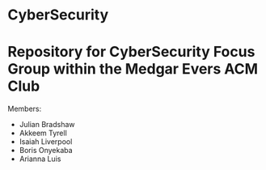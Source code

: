 # CyberSecurity
Repository for CyberSecurity Focus Group within the Medgar Evers ACM Club
==================
Members: 
- Julian Bradshaw
- Akkeem Tyrell
- Isaiah Liverpool
- Boris Onyekaba
- Arianna Luis 